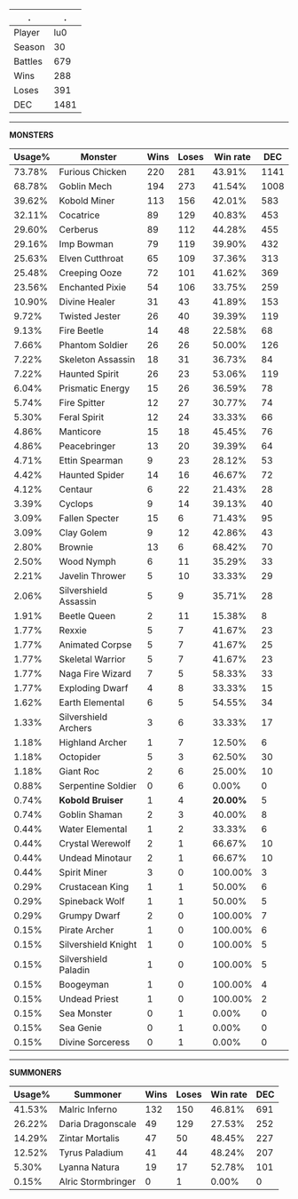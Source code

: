 .|.
|-|-
Player|lu0
Season|30
Battles|679
Wins|288
Loses|391
DEC|1481

---
**MONSTERS**

Usage%|Monster|Wins|Loses|Win rate|DEC|
-|-|-|-|-|-|
73.78%|Furious Chicken|220|281|43.91%|1141|
68.78%|Goblin Mech|194|273|41.54%|1008|
39.62%|Kobold Miner|113|156|42.01%|583|
32.11%|Cocatrice|89|129|40.83%|453|
29.60%|Cerberus|89|112|44.28%|455|
29.16%|Imp Bowman|79|119|39.90%|432|
25.63%|Elven Cutthroat|65|109|37.36%|313|
25.48%|Creeping Ooze|72|101|41.62%|369|
23.56%|Enchanted Pixie|54|106|33.75%|259|
10.90%|Divine Healer|31|43|41.89%|153|
9.72%|Twisted Jester|26|40|39.39%|119|
9.13%|Fire Beetle|14|48|22.58%|68|
7.66%|Phantom Soldier|26|26|50.00%|126|
7.22%|Skeleton Assassin|18|31|36.73%|84|
7.22%|Haunted Spirit|26|23|53.06%|119|
6.04%|Prismatic Energy|15|26|36.59%|78|
5.74%|Fire Spitter|12|27|30.77%|74|
5.30%|Feral Spirit|12|24|33.33%|66|
4.86%|Manticore|15|18|45.45%|76|
4.86%|Peacebringer|13|20|39.39%|64|
4.71%|Ettin Spearman|9|23|28.12%|53|
4.42%|Haunted Spider|14|16|46.67%|72|
4.12%|Centaur|6|22|21.43%|28|
3.39%|Cyclops|9|14|39.13%|40|
3.09%|Fallen Specter|15|6|71.43%|95|
3.09%|Clay Golem|9|12|42.86%|43|
2.80%|Brownie|13|6|68.42%|70|
2.50%|Wood Nymph|6|11|35.29%|33|
2.21%|Javelin Thrower|5|10|33.33%|29|
2.06%|Silvershield Assassin|5|9|35.71%|28|
1.91%|Beetle Queen|2|11|15.38%|8|
1.77%|Rexxie|5|7|41.67%|23|
1.77%|Animated Corpse|5|7|41.67%|25|
1.77%|Skeletal Warrior|5|7|41.67%|23|
1.77%|Naga Fire Wizard|7|5|58.33%|33|
1.77%|Exploding Dwarf|4|8|33.33%|15|
1.62%|Earth Elemental|6|5|54.55%|34|
1.33%|Silvershield Archers|3|6|33.33%|17|
1.18%|Highland Archer|1|7|12.50%|6|
1.18%|Octopider|5|3|62.50%|30|
1.18%|Giant Roc|2|6|25.00%|10|
0.88%|Serpentine Soldier|0|6|0.00%|0|
0.74%|**Kobold Bruiser**|1|4|**20.00%**|5|
0.74%|Goblin Shaman|2|3|40.00%|8|
0.44%|Water Elemental|1|2|33.33%|6|
0.44%|Crystal Werewolf|2|1|66.67%|10|
0.44%|Undead Minotaur|2|1|66.67%|10|
0.44%|Spirit Miner|3|0|100.00%|3|
0.29%|Crustacean King|1|1|50.00%|6|
0.29%|Spineback Wolf|1|1|50.00%|5|
0.29%|Grumpy Dwarf|2|0|100.00%|7|
0.15%|Pirate Archer|1|0|100.00%|6|
0.15%|Silvershield Knight|1|0|100.00%|5|
0.15%|Silvershield Paladin|1|0|100.00%|5|
0.15%|Boogeyman|1|0|100.00%|4|
0.15%|Undead Priest|1|0|100.00%|2|
0.15%|Sea Monster|0|1|0.00%|0|
0.15%|Sea Genie|0|1|0.00%|0|
0.15%|Divine Sorceress|0|1|0.00%|0|

---
**SUMMONERS**

Usage%|Summoner|Wins|Loses|Win rate|DEC|
-|-|-|-|-|-|
41.53%|Malric Inferno|132|150|46.81%|691|
26.22%|Daria Dragonscale|49|129|27.53%|252|
14.29%|Zintar Mortalis|47|50|48.45%|227|
12.52%|Tyrus Paladium|41|44|48.24%|207|
5.30%|Lyanna Natura|19|17|52.78%|101|
0.15%|Alric Stormbringer|0|1|0.00%|0|
